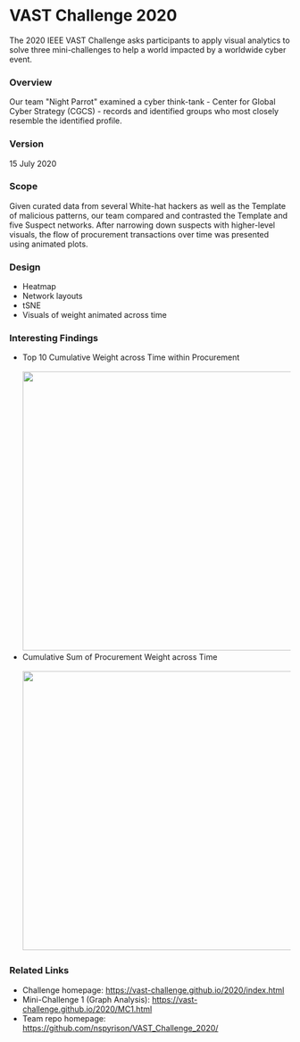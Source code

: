 # VAST Challenge 2020
The 2020 IEEE VAST Challenge asks participants to apply visual analytics to solve three mini-challenges to help a world impacted by a worldwide cyber event.


### Overview
Our team "Night Parrot" examined a cyber think-tank - Center for Global Cyber Strategy (CGCS) - records and identified groups who most closely resemble the identified profile. 

### Version
15 July 2020

### Scope
Given curated data from several White-hat hackers as well as the Template of malicious patterns, our team compared and contrasted the Template and five Suspect networks. After narrowing down suspects with higher-level visuals, the flow of procurement transactions over time was presented using animated plots. 

### Design 
* Heatmap
* Network layouts
* tSNE
* Visuals of weight animated across time

### Interesting Findings
* Top 10 Cumulative Weight across Time within Procurement</br>
&nbsp;&nbsp;&nbsp;<img src="vast-challenge/bar_plot2.gif" width="500"></br>
* Cumulative Sum of Procurement Weight across Time</br>
&nbsp;&nbsp;<img src="vast-challenge/scatter_plot2.gif" width="500">

### Related Links
* Challenge homepage: https://vast-challenge.github.io/2020/index.html</br>
* Mini-Challenge 1 (Graph Analysis): https://vast-challenge.github.io/2020/MC1.html</br>
* Team repo homepage: https://github.com/nspyrison/VAST_Challenge_2020/
